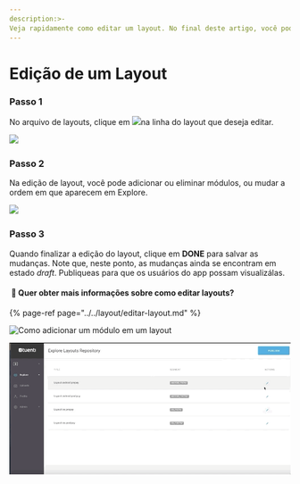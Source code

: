 ```yaml
---
description:>-
Veja rapidamente como editar um layout. No final deste artigo, você pode acessar os passos de maneira muito mais detalhada.
---
```


# Edição de um Layout

### Passo 1

No arquivo de layouts, clique em ![](https://lh3.googleusercontent.com/bNEb9WmtigI5djZiebFGESRgVkNWR2lAA1fE0UggfTw2yLmEfpuyuTYne_1hASWK4sbe3xQhmlpbUBhnaNH8CJ3o7HZJuklYRYz1laLakujvuRLQKnuOChoqHQhXYihWAeLSNJsc)na linha do layout que deseja editar.

![](https://lh3.googleusercontent.com/okAri1S_DZ2AHeVBjAcOF2iAn5628_oMKhsDIg7YaR47aOy-EuKge_I_OeuFrcy3C32lOpafW7UFi-4-nZrL_9iX_q5GELgchwRanZmwNXzsDsd_hhl2GWCJHyxl6TkKlQd98wGp)

### Passo 2

Na edição de layout, você pode adicionar ou eliminar módulos, ou mudar a ordem em que aparecem em Explore.

![](https://lh5.googleusercontent.com/gWwM9p27GK00Y457q2K4hcX1FRJ6WCWR-UaMcO8ldQnDp1Tf2o0znYKWop9vvrR8RWM93mtg4SA8R0iAubGvr7uRmvk1XFZ9NHzm0LB7n8lFcXIwDH5kXAQhrHirPDNYWICSprlW)

### Passo 3

Quando finalizar a edição do layout, clique em **DONE** para salvar as mudanças. Note que, neste ponto, as mudanças ainda se encontram em estado _draft_. Publiqueas para que os usuários do app possam visualizálas.

#### ​​ 🎯 Quer obter mais informações sobre como editar layouts?

{% page-ref page="../../layout/editar-layout.md" %}

![Como adicionar um módulo em um layout](../../.gitbook/assets/edit_layouts.gif)

![Como mudar a posição de um módulo dentro de um layout](../../.gitbook/assets/move_layouts.gif)

